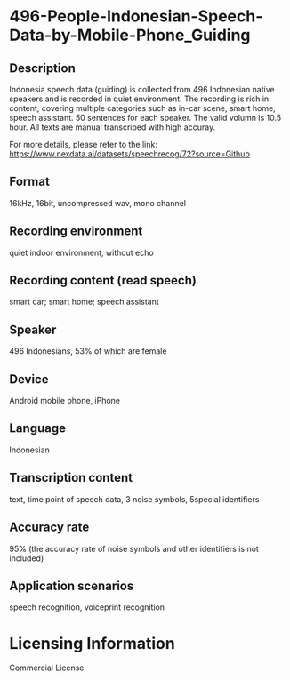# 496-People-Indonesian-Speech-Data-by-Mobile-Phone_Guiding


## Description
Indonesia speech data (guiding) is collected from 496 Indonesian native speakers and is recorded in quiet environment. The recording is rich in content, covering multiple categories such as in-car scene, smart home, speech assistant. 50 sentences for each speaker. The valid volumn is 10.5 hour. All texts are manual transcribed with high accuray.

For more details, please refer to the link: https://www.nexdata.ai/datasets/speechrecog/72?source=Github


## Format
16kHz, 16bit, uncompressed wav, mono channel

## Recording environment
quiet indoor environment, without echo

## Recording content (read speech)
smart car; smart home; speech assistant

## Speaker
496 Indonesians, 53% of which are female

## Device
Android mobile phone, iPhone

## Language
Indonesian

## Transcription content
text, time point of speech data, 3 noise symbols, 5special identifiers

## Accuracy rate
95% (the accuracy rate of noise symbols and other identifiers is not included)

## Application scenarios
speech recognition, voiceprint recognition

# Licensing Information
Commercial License
